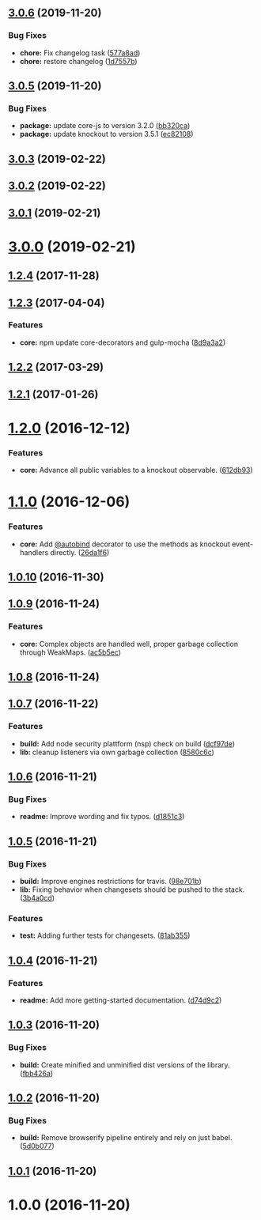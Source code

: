 ## [3.0.6](https://github.com/krnlde/knockout-undoredo/compare/v3.0.5...v3.0.6) (2019-11-20)


### Bug Fixes

* **chore:** Fix changelog task ([577a8ad](https://github.com/krnlde/knockout-undoredo/commit/577a8ad744503e1dd428885b46fe83c9f6f4a54d))
* **chore:** restore changelog ([1d7557b](https://github.com/krnlde/knockout-undoredo/commit/1d7557b5baf4fba999153744e59b3ef6a9c1ffec))



## [3.0.5](https://github.com/krnlde/knockout-undoredo/compare/v3.0.3...v3.0.5) (2019-11-20)


### Bug Fixes

* **package:** update core-js to version 3.2.0 ([bb320ca](https://github.com/krnlde/knockout-undoredo/commit/bb320ca))
* **package:** update knockout to version 3.5.1 ([ec82108](https://github.com/krnlde/knockout-undoredo/commit/ec82108))



## [3.0.3](https://github.com/krnlde/knockout-undoredo/compare/v3.0.2...v3.0.3) (2019-02-22)



## [3.0.2](https://github.com/krnlde/knockout-undoredo/compare/v3.0.1...v3.0.2) (2019-02-22)



## [3.0.1](https://github.com/krnlde/knockout-undoredo/compare/v3.0.0...v3.0.1) (2019-02-21)



# [3.0.0](https://github.com/krnlde/knockout-undoredo/compare/v1.2.4...v3.0.0) (2019-02-21)



## [1.2.4](https://github.com/krnlde/knockout-undoredo/compare/v1.2.3...v1.2.4) (2017-11-28)



## [1.2.3](https://github.com/krnlde/knockout-undoredo/compare/v1.2.2...v1.2.3) (2017-04-04)


### Features

* **core:** npm update core-decorators and gulp-mocha ([8d9a3a2](https://github.com/krnlde/knockout-undoredo/commit/8d9a3a2))



## [1.2.2](https://github.com/krnlde/knockout-undoredo/compare/v1.2.1...v1.2.2) (2017-03-29)



## [1.2.1](https://github.com/krnlde/knockout-undoredo/compare/v1.2.0...v1.2.1) (2017-01-26)



# [1.2.0](https://github.com/krnlde/knockout-undoredo/compare/v1.1.0...v1.2.0) (2016-12-12)


### Features

* **core:** Advance all public variables to a knockout observable. ([612db93](https://github.com/krnlde/knockout-undoredo/commit/612db93))



# [1.1.0](https://github.com/krnlde/knockout-undoredo/compare/v1.0.10...v1.1.0) (2016-12-06)


### Features

* **core:** Add [@autobind](https://github.com/autobind) decorator to use the methods as knockout event-handlers directly. ([26da1f6](https://github.com/krnlde/knockout-undoredo/commit/26da1f6))



## [1.0.10](https://github.com/krnlde/knockout-undoredo/compare/v1.0.9...v1.0.10) (2016-11-30)



## [1.0.9](https://github.com/krnlde/knockout-undoredo/compare/v1.0.8...v1.0.9) (2016-11-24)


### Features

* **core:** Complex objects are handled well, proper garbage collection through WeakMaps. ([ac5b5ec](https://github.com/krnlde/knockout-undoredo/commit/ac5b5ec))



## [1.0.8](https://github.com/krnlde/knockout-undoredo/compare/v1.0.7...v1.0.8) (2016-11-24)



## [1.0.7](https://github.com/krnlde/knockout-undoredo/compare/v1.0.6...v1.0.7) (2016-11-22)


### Features

* **build:** Add node security plattform (nsp) check on build ([dcf97de](https://github.com/krnlde/knockout-undoredo/commit/dcf97de))
* **lib:** cleanup listeners via own garbage collection ([8580c6c](https://github.com/krnlde/knockout-undoredo/commit/8580c6c))



## [1.0.6](https://github.com/krnlde/knockout-undoredo/compare/v1.0.5...v1.0.6) (2016-11-21)


### Bug Fixes

* **readme:** Improve wording and fix typos. ([d1851c3](https://github.com/krnlde/knockout-undoredo/commit/d1851c3))



## [1.0.5](https://github.com/krnlde/knockout-undoredo/compare/v1.0.4...v1.0.5) (2016-11-21)


### Bug Fixes

* **build:** Improve engines restrictions for travis. ([98e701b](https://github.com/krnlde/knockout-undoredo/commit/98e701b))
* **lib:** Fixing behavior when changesets should be pushed to the stack. ([3b4a0cd](https://github.com/krnlde/knockout-undoredo/commit/3b4a0cd))


### Features

* **test:** Adding further tests for changesets. ([81ab355](https://github.com/krnlde/knockout-undoredo/commit/81ab355))



## [1.0.4](https://github.com/krnlde/knockout-undoredo/compare/v1.0.3...v1.0.4) (2016-11-21)


### Features

* **readme:** Add more getting-started documentation. ([d74d9c2](https://github.com/krnlde/knockout-undoredo/commit/d74d9c2))



## [1.0.3](https://github.com/krnlde/knockout-undoredo/compare/v1.0.2...v1.0.3) (2016-11-20)


### Bug Fixes

* **build:** Create minified and unminified dist versions of the library. ([fbb426a](https://github.com/krnlde/knockout-undoredo/commit/fbb426a))



## [1.0.2](https://github.com/krnlde/knockout-undoredo/compare/v1.0.1...v1.0.2) (2016-11-20)


### Bug Fixes

* **build:** Remove browserify pipeline entirely and rely on just babel. ([5d0b077](https://github.com/krnlde/knockout-undoredo/commit/5d0b077))



## [1.0.1](https://github.com/krnlde/knockout-undoredo/compare/v1.0.0...v1.0.1) (2016-11-20)



# 1.0.0 (2016-11-20)



